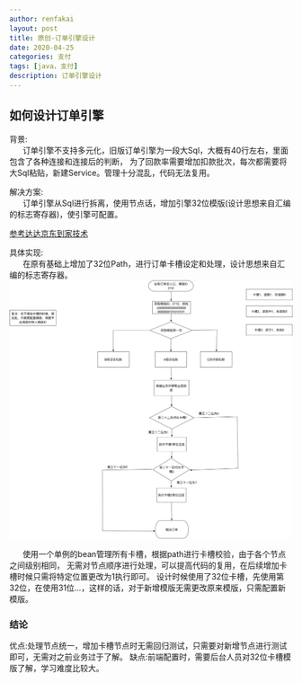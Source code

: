 ```yaml
---
author: renfakai
layout: post
title: 原创-订单引擎设计
date: 2020-04-25
categories: 支付
tags: [java，支付]
description: 订单引擎设计
---
```



## 如何设计订单引擎

背景:  
&nbsp;&nbsp;&nbsp;&nbsp;&nbsp;&nbsp;订单引擎不支持多元化，旧版订单引擎为一段大Sql，大概有40行左右，里面包含了各种连接和连接后的判断，
为了回款率需要增加扣款批次，每次都需要将大Sql粘贴，新建Service。管理十分混乱，代码无法复用。  

解决方案:  
&nbsp;&nbsp;&nbsp;&nbsp;&nbsp;&nbsp;订单引擎从Sql进行拆离，使用节点话，增加引擎32位模版(设计思想来自汇编的标志寄存器)，使引擎可配置。 
   
      
[参考达达京东到家技术](https://mp.weixin.qq.com/s/M1rK96Grc1QYlcivg2cO9w)

  
  
具体实现:  
&nbsp;&nbsp;&nbsp;&nbsp;&nbsp;&nbsp;在原有基础上增加了32位Path，进行订单卡槽设定和处理，设计思想来自汇编的标志寄存器。  
![avatar](/img/20200425/订单生成.png)      


&nbsp;&nbsp;&nbsp;&nbsp;&nbsp;&nbsp;使用一个单例的bean管理所有卡槽，根据path进行卡槽校验，由于各个节点之间级别相同，
无需对节点顺序进行处理，可以提高代码的复用，在后续增加卡槽时候只需将特定位置更改为1执行即可。
设计时候使用了32位卡槽，先使用第32位，在使用31位...，这样的话，对于新增模版无需更改原来模版，只需配置新模版。  

###  结论
优点:处理节点统一，增加卡槽节点时无需回归测试，只需要对新增节点进行测试即可，无需对之前业务过于了解。
缺点:前端配置时，需要后台人员对32位卡槽模版了解，学习难度比较大。

















